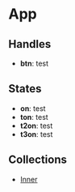 <!-- firescout-component -->

# App

## Handles
- **btn**: test

## States
- **on**: test
- **ton**: test
- **t2on**: test
- **t3on**: test

## Collections
- [Inner](./Inner/README.md)